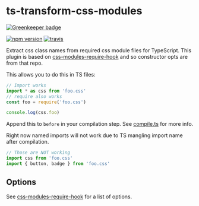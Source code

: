 # ts-transform-css-modules

[![Greenkeeper badge](https://badges.greenkeeper.io/longlho/ts-transform-css-modules.svg)](https://greenkeeper.io/)

[![npm version](https://badge.fury.io/js/ts-transform-css-modules.svg)](https://badge.fury.io/js/ts-transform-css-modules)
[![travis](https://travis-ci.org/longlho/ts-transform-css-modules.svg?branch=master)](https://travis-ci.org/longlho/ts-transform-css-modules)

Extract css class names from required css module files for TypeScript. This plugin is based on [css-modules-require-hook](https://github.com/css-modules/css-modules-require-hook) and so constructor opts are from that repo.

This allows you to do this in TS files:

```ts
// Import works
import * as css from 'foo.css'
// require also works
const foo = require('foo.css')

console.log(css.foo)
```

Append this to `before` in your compilation step. See [compile.ts](https://github.com/longlho/ts-transform-css-modules-transform/blob/master/compile.ts#L30-L32) for more info.

Right now named imports will not work due to TS mangling import name after compilation.

```ts
// Those are NOT working
import css from 'foo.css'
import { button, badge } from 'foo.css'
```

## Options

See [css-modules-require-hook](https://github.com/css-modules/css-modules-require-hook#tuning-options) for a list of options.
